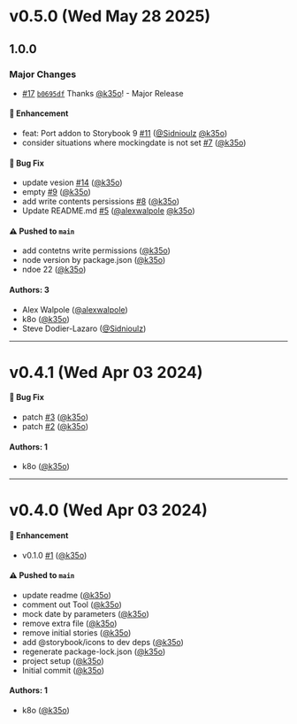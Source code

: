 # v0.5.0 (Wed May 28 2025)

## 1.0.0

### Major Changes

- [#17](https://github.com/k35o/storybook-addon-mock-date/pull/17) [`b0695df`](https://github.com/k35o/storybook-addon-mock-date/commit/b0695df45c90ac8e37b9fdfaf0875f005c4bff87) Thanks [@k35o](https://github.com/k35o)! - Major Release

#### 🚀 Enhancement

- feat: Port addon to Storybook 9 [#11](https://github.com/k35o/storybook-addon-mock-date/pull/11) ([@Sidnioulz](https://github.com/Sidnioulz) [@k35o](https://github.com/k35o))
- consider situations where mockingdate is not set [#7](https://github.com/k35o/storybook-addon-mock-date/pull/7) ([@k35o](https://github.com/k35o))

#### 🐛 Bug Fix

- update vesion [#14](https://github.com/k35o/storybook-addon-mock-date/pull/14) ([@k35o](https://github.com/k35o))
- empty [#9](https://github.com/k35o/storybook-addon-mock-date/pull/9) ([@k35o](https://github.com/k35o))
- add write contents persissions [#8](https://github.com/k35o/storybook-addon-mock-date/pull/8) ([@k35o](https://github.com/k35o))
- Update README.md [#5](https://github.com/k35o/storybook-addon-mock-date/pull/5) ([@alexwalpole](https://github.com/alexwalpole) [@k35o](https://github.com/k35o))

#### ⚠️ Pushed to `main`

- add contetns write permissions ([@k35o](https://github.com/k35o))
- node version by package.json ([@k35o](https://github.com/k35o))
- ndoe 22 ([@k35o](https://github.com/k35o))

#### Authors: 3

- Alex Walpole ([@alexwalpole](https://github.com/alexwalpole))
- k8o ([@k35o](https://github.com/k35o))
- Steve Dodier-Lazaro ([@Sidnioulz](https://github.com/Sidnioulz))

---

# v0.4.1 (Wed Apr 03 2024)

#### 🐛 Bug Fix

- patch [#3](https://github.com/k35o/storybook-addon-mock-date/pull/3) ([@k35o](https://github.com/k35o))
- patch [#2](https://github.com/k35o/storybook-addon-mock-date/pull/2) ([@k35o](https://github.com/k35o))

#### Authors: 1

- k8o ([@k35o](https://github.com/k35o))

---

# v0.4.0 (Wed Apr 03 2024)

#### 🚀 Enhancement

- v0.1.0 [#1](https://github.com/k35o/storybook-addon-mock-date/pull/1) ([@k35o](https://github.com/k35o))

#### ⚠️ Pushed to `main`

- update readme ([@k35o](https://github.com/k35o))
- comment out Tool ([@k35o](https://github.com/k35o))
- mock date by parameters ([@k35o](https://github.com/k35o))
- remove extra file ([@k35o](https://github.com/k35o))
- remove initial stories ([@k35o](https://github.com/k35o))
- add @storybook/icons to dev deps ([@k35o](https://github.com/k35o))
- regenerate package-lock.json ([@k35o](https://github.com/k35o))
- project setup ([@k35o](https://github.com/k35o))
- Initial commit ([@k35o](https://github.com/k35o))

#### Authors: 1

- k8o ([@k35o](https://github.com/k35o))
